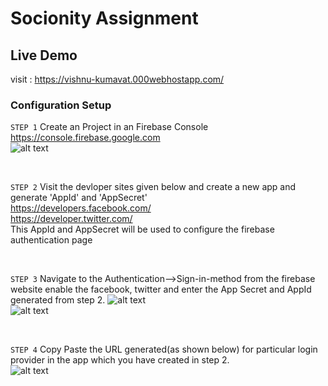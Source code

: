 # Socionity Assignment

## Live Demo
 visit : https://vishnu-kumavat.000webhostapp.com/

### Configuration Setup
`STEP 1`
 Create an Project in an Firebase Console<br>
 https://console.firebase.google.com<br>
 ![alt text](https://i.ibb.co/W5XC6ZQ/image.png)<br>
 
 
 <div>&emsp;</div>
 
 `STEP 2`
 Visit the devloper sites given below and create a new app and generate 'AppId' and  'AppSecret'<br>
 https://developers.facebook.com/ <br>
 https://developer.twitter.com/<br>
 This AppId and AppSecret will be used to configure the firebase authentication page<br>
 <div>&emsp;</div>
 
 `STEP 3`
 Navigate to the Authentication-->Sign-in-method from the firebase website
 enable the facebook, twitter and enter the App Secret and AppId generated from step 2.
![alt text](https://i.ibb.co/HrPV2cQ/image.png)<br>
![alt text](https://i.ibb.co/Z10k6gV/image.png)<br>

<div>&emsp;</div>

`STEP 4`
Copy Paste the URL generated(as shown below) for particular login provider in the app which you have created in step 2. <br>
![alt text](https://i.ibb.co/0hMsVS4/image.png)<br>
 <div>&emsp;</div>
